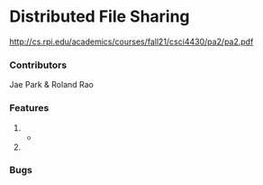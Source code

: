 # Distributed File Sharing

http://cs.rpi.edu/academics/courses/fall21/csci4430/pa2/pa2.pdf

### Contributors
Jae Park & Roland Rao

### Features
1.
    *
2.

### Bugs

